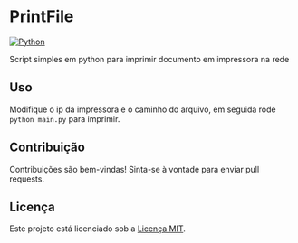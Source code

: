 # PrintFile

[![Python](https://shields.io/badge/Python-3.12.1-blue.svg)](https://www.python.org/downloads/release/python-3121/)

Script simples em python para imprimir documento em impressora na rede

## Uso

Modifique o ip da impressora e o caminho do arquivo, em seguida rode ```python main.py``` para imprimir.

## Contribuição

Contribuições são bem-vindas! Sinta-se à vontade para enviar pull requests.

## Licença

Este projeto está licenciado sob a [Licença MIT](LICENSE).
